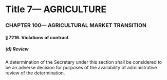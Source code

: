 
# Title 7— AGRICULTURE
### CHAPTER 100— AGRICULTURAL MARKET TRANSITION
#### § 7216. Violations of contract
##### (d) Review

A determination of the Secretary under this section shall be considered to be an adverse decision for purposes of the availability of administrative review of the determination.
